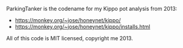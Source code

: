 ParkingTanker is the codename for my Kippo pot analysis from 2013:

* https://monkey.org/~jose/honeynet/kippo/
* https://monkey.org/~jose/honeynet/kippo/installs.html 

All of this code is MIT licensed, copyright me 2013. 
